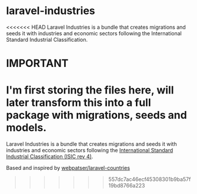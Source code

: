 # laravel-industries
<<<<<<< HEAD
Laravel Industries is a bundle that creates migrations and seeds it with industries and economic sectors following the International Standard Industrial Classification.

IMPORTANT
=========
I'm first storing the files here, will later transform this into a full package with migrations, seeds and models.
=======
Laravel Industries is a bundle that creates migrations and seeds it with industries and economic sectors following the [International Standard Industrial Classification (ISIC rev 4)](http://unstats.un.org/unsd/cr/registry/isic-4.asp).

Based and inspired by [webpatser/laravel-countries](https://github.com/webpatser/laravel-countries)
>>>>>>> 557dc7ac46ecf45308301b9ba57f19bd8766a223
